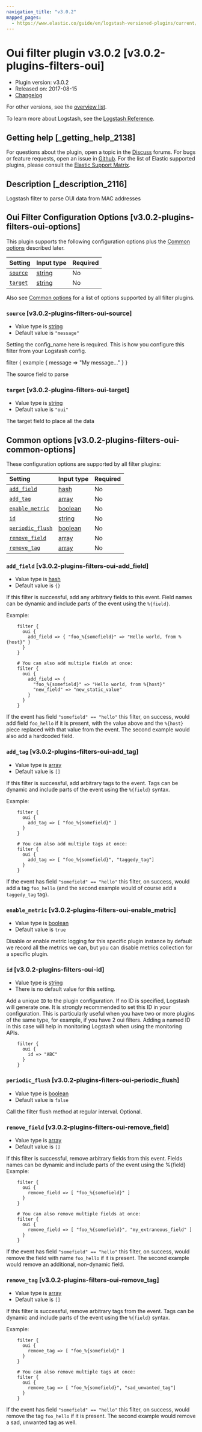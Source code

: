 ```yaml
---
navigation_title: "v3.0.2"
mapped_pages:
  - https://www.elastic.co/guide/en/logstash-versioned-plugins/current/v3.0.2-plugins-filters-oui.html
---
```


# Oui filter plugin v3.0.2 [v3.0.2-plugins-filters-oui]

* Plugin version: v3.0.2
* Released on: 2017-08-15
* [Changelog](https://github.com/logstash-plugins/logstash-filter-oui/blob/v3.0.2/CHANGELOG.md)

For other versions, see the [overview list](filter-oui-index.md).

To learn more about Logstash, see the [Logstash Reference](https://www.elastic.co/guide/en/logstash/current/index.html).

## Getting help [_getting_help_2138]

For questions about the plugin, open a topic in the [Discuss](http://discuss.elastic.co) forums. For bugs or feature requests, open an issue in [Github](https://github.com/logstash-plugins/logstash-filter-oui). For the list of Elastic supported plugins, please consult the [Elastic Support Matrix](https://www.elastic.co/support/matrix#matrix_logstash_plugins).

## Description [_description_2116]

Logstash filter to parse OUI data from MAC addresses

## Oui Filter Configuration Options [v3.0.2-plugins-filters-oui-options]

This plugin supports the following configuration options plus the [Common options](v3-0-2-plugins-filters-oui.md#v3.0.2-plugins-filters-oui-common-options) described later.

| Setting | Input type | Required |
| :- | :- | :- |
| [`source`](v3-0-2-plugins-filters-oui.md#v3.0.2-plugins-filters-oui-source) | [string](/lsr/value-types.md#string) | No |
| [`target`](v3-0-2-plugins-filters-oui.md#v3.0.2-plugins-filters-oui-target) | [string](/lsr/value-types.md#string) | No |

Also see [Common options](v3-0-2-plugins-filters-oui.md#v3.0.2-plugins-filters-oui-common-options) for a list of options supported by all filter plugins.

### `source` [v3.0.2-plugins-filters-oui-source]

* Value type is [string](/lsr/value-types.md#string)
* Default value is `"message"`

Setting the config\_name here is required. This is how you configure this filter from your Logstash config.

filter { example { message ⇒ "My message…" } }

The source field to parse

### `target` [v3.0.2-plugins-filters-oui-target]

* Value type is [string](/lsr/value-types.md#string)
* Default value is `"oui"`

The target field to place all the data

## Common options [v3.0.2-plugins-filters-oui-common-options]

These configuration options are supported by all filter plugins:

| Setting | Input type | Required |
| :- | :- | :- |
| [`add_field`](v3-0-2-plugins-filters-oui.md#v3.0.2-plugins-filters-oui-add_field) | [hash](/lsr/value-types.md#hash) | No |
| [`add_tag`](v3-0-2-plugins-filters-oui.md#v3.0.2-plugins-filters-oui-add_tag) | [array](/lsr/value-types.md#array) | No |
| [`enable_metric`](v3-0-2-plugins-filters-oui.md#v3.0.2-plugins-filters-oui-enable_metric) | [boolean](/lsr/value-types.md#boolean) | No |
| [`id`](v3-0-2-plugins-filters-oui.md#v3.0.2-plugins-filters-oui-id) | [string](/lsr/value-types.md#string) | No |
| [`periodic_flush`](v3-0-2-plugins-filters-oui.md#v3.0.2-plugins-filters-oui-periodic_flush) | [boolean](/lsr/value-types.md#boolean) | No |
| [`remove_field`](v3-0-2-plugins-filters-oui.md#v3.0.2-plugins-filters-oui-remove_field) | [array](/lsr/value-types.md#array) | No |
| [`remove_tag`](v3-0-2-plugins-filters-oui.md#v3.0.2-plugins-filters-oui-remove_tag) | [array](/lsr/value-types.md#array) | No |

### `add_field` [v3.0.2-plugins-filters-oui-add_field]

* Value type is [hash](/lsr/value-types.md#hash)
* Default value is `{}`

If this filter is successful, add any arbitrary fields to this event. Field names can be dynamic and include parts of the event using the `%{field}`.

Example:

```
    filter {
      oui {
        add_field => { "foo_%{somefield}" => "Hello world, from %{host}" }
      }
    }
```

```
    # You can also add multiple fields at once:
    filter {
      oui {
        add_field => {
          "foo_%{somefield}" => "Hello world, from %{host}"
          "new_field" => "new_static_value"
        }
      }
    }
```

If the event has field `"somefield" == "hello"` this filter, on success, would add field `foo_hello` if it is present, with the value above and the `%{host}` piece replaced with that value from the event. The second example would also add a hardcoded field.

### `add_tag` [v3.0.2-plugins-filters-oui-add_tag]

* Value type is [array](/lsr/value-types.md#array)
* Default value is `[]`

If this filter is successful, add arbitrary tags to the event. Tags can be dynamic and include parts of the event using the `%{field}` syntax.

Example:

```
    filter {
      oui {
        add_tag => [ "foo_%{somefield}" ]
      }
    }
```

```
    # You can also add multiple tags at once:
    filter {
      oui {
        add_tag => [ "foo_%{somefield}", "taggedy_tag"]
      }
    }
```

If the event has field `"somefield" == "hello"` this filter, on success, would add a tag `foo_hello` (and the second example would of course add a `taggedy_tag` tag).

### `enable_metric` [v3.0.2-plugins-filters-oui-enable_metric]

* Value type is [boolean](/lsr/value-types.md#boolean)
* Default value is `true`

Disable or enable metric logging for this specific plugin instance by default we record all the metrics we can, but you can disable metrics collection for a specific plugin.

### `id` [v3.0.2-plugins-filters-oui-id]

* Value type is [string](/lsr/value-types.md#string)
* There is no default value for this setting.

Add a unique `ID` to the plugin configuration. If no ID is specified, Logstash will generate one. It is strongly recommended to set this ID in your configuration. This is particularly useful when you have two or more plugins of the same type, for example, if you have 2 oui filters. Adding a named ID in this case will help in monitoring Logstash when using the monitoring APIs.

```
    filter {
      oui {
        id => "ABC"
      }
    }
```

### `periodic_flush` [v3.0.2-plugins-filters-oui-periodic_flush]

* Value type is [boolean](/lsr/value-types.md#boolean)
* Default value is `false`

Call the filter flush method at regular interval. Optional.

### `remove_field` [v3.0.2-plugins-filters-oui-remove_field]

* Value type is [array](/lsr/value-types.md#array)
* Default value is `[]`

If this filter is successful, remove arbitrary fields from this event. Fields names can be dynamic and include parts of the event using the %{field} Example:

```
    filter {
      oui {
        remove_field => [ "foo_%{somefield}" ]
      }
    }
```

```
    # You can also remove multiple fields at once:
    filter {
      oui {
        remove_field => [ "foo_%{somefield}", "my_extraneous_field" ]
      }
    }
```

If the event has field `"somefield" == "hello"` this filter, on success, would remove the field with name `foo_hello` if it is present. The second example would remove an additional, non-dynamic field.

### `remove_tag` [v3.0.2-plugins-filters-oui-remove_tag]

* Value type is [array](/lsr/value-types.md#array)
* Default value is `[]`

If this filter is successful, remove arbitrary tags from the event. Tags can be dynamic and include parts of the event using the `%{field}` syntax.

Example:

```
    filter {
      oui {
        remove_tag => [ "foo_%{somefield}" ]
      }
    }
```

```
    # You can also remove multiple tags at once:
    filter {
      oui {
        remove_tag => [ "foo_%{somefield}", "sad_unwanted_tag"]
      }
    }
```

If the event has field `"somefield" == "hello"` this filter, on success, would remove the tag `foo_hello` if it is present. The second example would remove a sad, unwanted tag as well.
